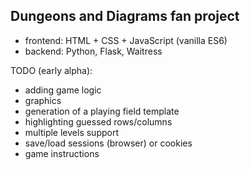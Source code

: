 ## Dungeons and Diagrams fan project

- frontend: HTML + CSS + JavaScript (vanilla ES6)
- backend: Python, Flask, Waitress

TODO (early alpha):
- adding game logic
- graphics
- generation of a playing field template
- highlighting guessed rows/columns
- multiple levels support
- save/load sessions (browser) or cookies
- game instructions